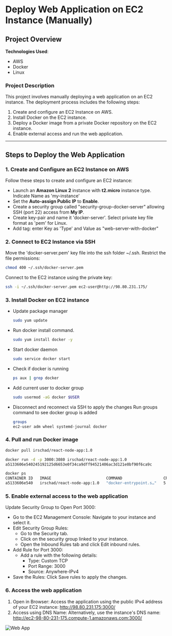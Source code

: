 # Deploy Web Application on EC2 Instance (Manually)

## Project Overview

**Technologies Used**:  
- AWS  
- Docker  
- Linux  

### **Project Description**  
This project involves manually deploying a web application on an EC2 instance. The deployment process includes the following steps:  
1. Create and configure an EC2 Instance on AWS.  
2. Install Docker on the EC2 instance.  
3. Deploy a Docker image from a private Docker repository on the EC2 instance.  
4. Enable external access and run the web application.

---

## Steps to Deploy the Web Application  

### **1. Create and Configure an EC2 Instance on AWS**
Follow these steps to create and configure an EC2 instance:
- Launch an **Amazon Linux 2** instance with **t2.micro** instance type.  Indicate Name as 'my-instance'
- Set the **Auto-assign Public IP** to **Enable**.
- Create a security group called "security-group-docker-server" allowing SSH (port 22) access from **My IP**.
- Create key-pair and name it 'docker-server'. Select private key file format as 'pem' for Linux. 
- Add tag: enter Key as 'Type' and Value as "web-server-with-docker"

### **2. Connect to EC2 Instance via SSH**
Move the 'docker-server.pem' key file into the ssh folder ~/.ssh. 
Restrict the file permissions: 
```bash
chmod 400 ~/.ssh/docker-server.pem
```
Connect to the EC2 instance using the private key:
```bash
ssh -i ~/.ssh/docker-server.pem ec2-user@http://98.80.231.175/
```

### **3. Install Docker on EC2 instance**
- Update package manager
  ```bash
  sudo yum update
   ```
- Run docker install command.
  ```bash
  sudo yum install docker -y
  ```
- Start docker daemon
  ```bash
  sudo service docker start
  ```
- Check if docker is running
  ```bash
  ps aux | grep docker
  ```
- Add current user to docker group 
  ```bash
  sudo usermod -aG docker $USER
  ```
- Disconnect and reconnect via SSH to apply the changes
  Run groups command to see docker group is added
  ```bash
  groups
  ec2-user adm wheel systemd-journal docker
  ```

### **4. Pull and run Docker image**
  ```bash
  docker pull irschad/react-node-app:1.0
  ```
  ```bash
  docker run -d -p 3000:3080 irschad/react-node-app:1.0
  a5133606e540245192125d6653e0f34ca9dff94521406ac3d121e0bf90f6ca9c
  ```
  ```bash
  docker ps
  CONTAINER ID   IMAGE                        COMMAND                  CREATED         STATUS         PORTS                                       NAMES
  a5133606e540   irschad/react-node-app:1.0   "docker-entrypoint.s…"   5 seconds ago   Up 2 seconds   0.0.0.0:3000->3080/tcp, :::3000->3080/tcp   serene_aryabhata
  
  ```

### **5. Enable external access to the web application**
Update Security Group to Open Port 3000:
- Go to the EC2 Management Console:
  Navigate to your instance and select it.
- Edit Security Group Rules:
  - Go to the Security tab.
  - Click on the security group linked to your instance.
  - Open the Inbound Rules tab and click Edit inbound rules.
- Add Rule for Port 3000:
  - Add a rule with the following details:
    - Type: Custom TCP
    - Port Range: 3000
    - Source: Anywhere-IPv4
- Save the Rules:
  Click Save rules to apply the changes.

### **6. Access the web application**
1. Open in Browser:
    Access the application using the public IPv4 address of your EC2 instance:
    http://98.80.231.175:3000/
2. Access using DNS Name:
    Alternatively, use the instance's DNS name:
    http://ec2-98-80-231-175.compute-1.amazonaws.com:3000/

![Web App](https://github.com/user-attachments/assets/914b337e-4ef0-4434-8f47-315ce6fcaabe)






